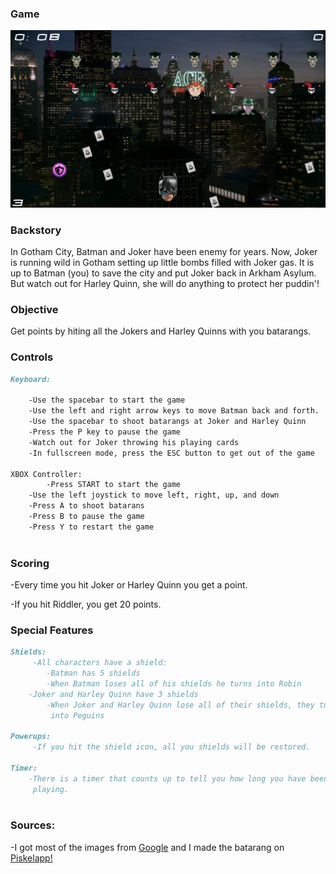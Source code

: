 ### Game

![Image of Batman V Joker](https://raw.githubusercontent.com/05mimzy2017/batman-v-joker/master/assets/images/screenshot.png)


###  Backstory

In Gotham City, Batman and Joker have been enemy for years. Now, Joker is running wild in Gotham setting up little bombs filled with Joker gas. It is up to Batman (you) to save the city and put Joker back in Arkham Asylum. But watch out for Harley Quinn, she will do
anything to protect her puddin'! 


### Objective

Get points by hiting all the Jokers and Harley Quinns with you batarangs.


### Controls

```markdown
Keyboard:

	-Use the spacebar to start the game
	-Use the left and right arrow keys to move Batman back and forth. 
	-Use the spacebar to shoot batarangs at Joker and Harley Quinn
	-Press the P key to pause the game
	-Watch out for Joker throwing his playing cards
	-In fullscreen mode, press the ESC button to get out of the game

XBOX Controller: 
        -Press START to start the game
	-Use the left joystick to move left, right, up, and down
	-Press A to shoot batarans
	-Press B to pause the game
	-Press Y to restart the game
    

```

### Scoring

-Every time you hit Joker or Harley Quinn you get a point.

-If you hit Riddler, you get 20 points. 


### Special Features

```markdown
Shields:
     -All characters have a shield:
     	-Batman has 5 shields
	    -When Batman loses all of his shields he turns into Robin
	-Joker and Harley Quinn have 3 shields
	    -When Joker and Harley Quinn lose all of their shields, they turn 
	     into Peguins
	  
Powerups:
     -If you hit the shield icon, all you shields will be restored.
     
Timer:
    -There is a timer that counts up to tell you how long you have been 
     playing.
    
```

### Sources:

   -I got most of the images from [Google](http://google.com) and I made the batarang on [Piskelapp!](https://www.piskelapp.com)
